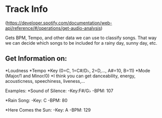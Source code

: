 # Track Info
(https://developer.spotify.com/documentation/web-api/reference/#/operations/get-audio-analysis)

Gets BPM, Tempo, and other data we can use to classify songs. That way we can decide which songs to be included for a rainy day, sunny day, etc. 

## Get Information on:
*Loudness
*Tempo
*Key (0=C, 1=C#/D♭, 2=D,..., A#=10, B=11)
*Mode (Major/1 and Minor/0)
*I think you can get danceability, energy, acousticness, speechiness, liveness,... 



Examples: 
*Sound of Silence: 
    -Key:F#/G♭
    -BPM: 107

*Rain Song:
    -Key: C
    -BPM: 80

*Here Comes the Sun:
    -Key: A
    -BPM: 129